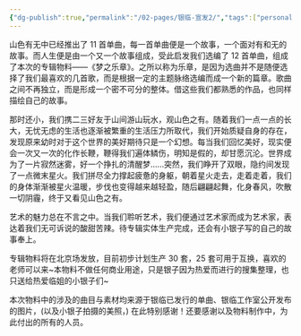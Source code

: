 ```yaml
---
{"dg-publish":true,"permalink":"/02-pages/银临-宣发2/","tags":["personal/blog"]}
---
```


山色有无中已经推出了 11 首单曲，每一首单曲便是一个故事，一个面对有和无的故事。而人生便是由一个又一个故事组成，受此启发我们选编了 12 首单曲，组成了本次的专辑物料——《梦之乐章》。之所以称为乐章，是因为选曲并不是随便选择了我们最喜欢的几首歌，而是根据一定的主题脉络选编而成一个新的篇章。歌曲之间不再独立，而是形成一个密不可分的整体。借这些我们都熟悉的作品，也同样描绘自己的故事。

那时还小，我们携二三好友于山间游山玩水，观山色之有。随着我们一点一点的长大，无忧无虑的生活也逐渐被繁重的生活压力所取代，我们开始质疑自身的存在，发现原来幼时对于这个世界的美好期待只是一个幻想。每当我们回忆美好，现实便会一次又一次的化作长鞭，鞭得我们遍体鳞伤，明知是假的，却甘愿沉沦。世界成为了一片寂然迷雾，好一个挣扎的清醒梦......突然，我们睁开了双眼，隐约间发现了一点微末星火。我们拼尽全力撑起疲惫的身躯，朝着星火走去，走着走着，我们的身体渐渐被星火温暖，步伐也变得越来越轻盈，随后翩翩起舞，化身春风，吹散一切阴霾，终于又看见山色之有。

艺术的魅力总在不言之中。当我们聆听艺术，我们便通过艺术家而成为艺术家，表达着我们无可诉说的酸甜苦辣。待专辑实体生产完成，还会有小银子写的自己的故事奉上。

专辑物料将在北京场发放，目前初步计划生产 30 套，25 套可用于互换，喜欢的老师可以来~本物料不做任何商业用途，只是银子因为热爱而进行的搜集整理，也只送给热爱临姐的小银子们~

本次物料中的涉及的曲目与素材均来源于银临已发行的单曲、银临工作室公开发布的图片，(以及小银子拍摄的美照，) 在此特别感谢！还要感谢以及物料制作中，为此付出的所有的人员。
